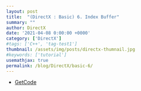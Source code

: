 ```yaml
---
layout: post
title:  "(DirectX : Basic) 6. Index Buffer"
summary: ""
author: DirectX
date: '2021-04-08 0:00:00 +0000'
category: ['DirectX']
#tags: ['C++', 'tag-test1']
thumbnail: /assets/img/posts/directx-thumnail.jpg
#keywords: ['tutorial']
usemathjax: true
permalink: /blog/DirectX/basic-6/
---
```


* [GetCode](https://github.com/EasyCoding-7/DirectX-Basic/tree/master/6)

